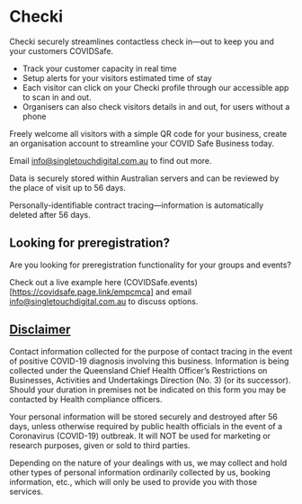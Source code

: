 # Checki
Checki securely streamlines contactless check in—out to keep you and your customers COVIDSafe.
* Track your customer capacity in real time
* Setup alerts for your visitors estimated time of stay
* Each visitor can click on your Checki profile through our accessible app to scan in and out.
* Organisers can also check visitors details in and out, for users without a phone


Freely welcome all visitors with a simple QR code for your business, create an organisation account to streamline your COVID Safe Business today. 

Email info@singletouchdigital.com.au to find out more.






Data is securely stored within Australian servers and can be reviewed by the place of visit up to 56 days.

Personally-identifiable contract tracing—information is automatically deleted after 56 days.


## Looking for preregistration?
Are you looking for preregistration functionality for your groups and events?

Check out a live example here (COVIDSafe.events)[https://covidsafe.page.link/empcmca] and email info@singletouchdigital.com.au to discuss options.



## [Disclaimer](https://www.covid19.qld.gov.au/government-actions/covid-safe-businesses/information-privacy)

Contact information collected for the purpose of contact tracing in the event of positive COVID-19 diagnosis involving this business. Information is being collected under the Queensland Chief Health Officer’s Restrictions on Businesses, Activities and Undertakings Direction (No. 3) (or its successor). Should your duration in premises not be indicated on this form you may be contacted by Health compliance officers.

Your personal information will be stored securely and destroyed after	56 days, unless otherwise required by public health officials in the event of a Coronavirus (COVID-19) outbreak. It will NOT be used for marketing or research purposes, given or sold to third parties.
  
Depending on the nature of your dealings with us, we may collect and hold other types of personal information ordinarily collected by us, booking information, etc., which will only be used to provide you with those services.
